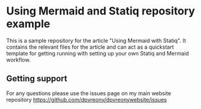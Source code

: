 # Using Mermaid and Statiq repository example
This is a sample repository for the article "Using Mermaid with Statiq". It contains the relevant files for the article and can act as a quickstart template for getting running with setting up your own Statiq and Mermaid workflow.

## Getting support

For any questions please use the issues page on my main website repository https://github.com/dpvreony/dpvreonywebsite/issues